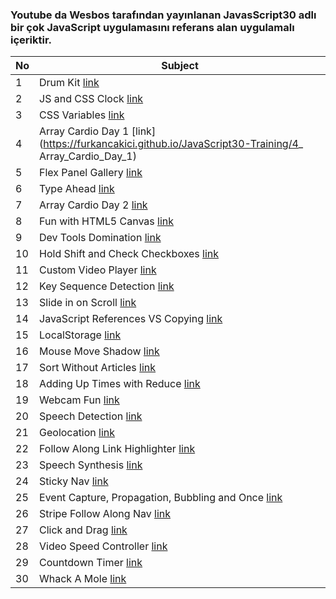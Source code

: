 ### Youtube da Wesbos tarafından yayınlanan JavasScript30 adlı bir çok JavaScript uygulamasını referans alan uygulamalı içeriktir. 

No  | Subject
------------- | -------------
1  | Drum Kit [link](https://furkancakici.github.io/JavaScript30-Training/1_Drum_Kit)
2  | JS and CSS Clock [link](https://furkancakici.github.io/JavaScript30-Training/2_JS_and_CSS_Clock)
3  | CSS Variables [link](https://furkancakici.github.io/JavaScript30-Training/3_CSS_Variables)
4  | Array Cardio Day 1 [link](https://furkancakici.github.io/JavaScript30-Training/4_ Array_Cardio_Day_1)
5  | Flex Panel Gallery [link](https://furkancakici.github.io/JavaScript30-Training/5_Flex_Panel_Gallery)
6  | Type Ahead [link](https://furkancakici.github.io/JavaScript30-Training/6_Type_Ahead)
7  | Array Cardio Day 2 [link](https://furkancakici.github.io/JavaScript30-Training/7_Array_Cardio_Day_2)
8  | Fun with HTML5 Canvas [link](https://furkancakici.github.io/JavaScript30-Training/8_Fun_with_HTML5_Canvas)
9  | Dev Tools Domination [link](https://furkancakici.github.io/JavaScript30-Training/9_Dev_Tools_Domination)
10  | Hold Shift and Check Checkboxes [link](https://furkancakici.github.io/JavaScript30-Training/10_Hold_Shift_and_Check_Checkboxes)
11  | Custom Video Player [link](https://furkancakici.github.io/JavaScript30-Training/11_Custom_Video_Player)
12  | Key Sequence Detection [link](https://furkancakici.github.io/JavaScript30-Training/12_Key_Sequence_Detection)
13  | Slide in on Scroll [link](https://furkancakici.github.io/JavaScript30-Training/13_Slide_in_on_Scroll)
14  | JavaScript References VS Copying [link](https://furkancakici.github.io/JavaScript30-Training/14_JavaScript_References_VS_Copying)
15  | LocalStorage [link](https://furkancakici.github.io/JavaScript30-Training/15_LocalStorage)
16  | Mouse Move Shadow [link](https://furkancakici.github.io/JavaScript30-Training/16_Mouse_Move_Shadow)
17  | Sort Without Articles [link](https://furkancakici.github.io/JavaScript30-Training/17_Sort_Without_Articles)
18  | Adding Up Times with Reduce [link](https://furkancakici.github.io/JavaScript30-Training/18_Adding_Up_Times_with_Reduce)
19  | Webcam Fun [link](https://furkancakici.github.io/JavaScript30-Training/19_Webcam_Fun)
20  | Speech Detection [link](https://furkancakici.github.io/JavaScript30-Training/20_Speech_Detection)
21  | Geolocation [link](https://furkancakici.github.io/JavaScript30-Training/21_Geolocation)
22  | Follow Along Link Highlighter [link](https://furkancakici.github.io/JavaScript30-Training/22_Follow_Along_Link_Highlighter)
23  | Speech Synthesis [link](https://furkancakici.github.io/JavaScript30-Training/23_Speech_Synthesis)
24  | Sticky Nav [link](https://furkancakici.github.io/JavaScript30-Training/24_Sticky_Nav)
25  | Event Capture, Propagation, Bubbling and Once [link](https://furkancakici.github.io/JavaScript30-Training/25_Event_Capture,_Propagation,_Bubbling_and_Once)
26  | Stripe Follow Along Nav [link](https://furkancakici.github.io/JavaScript30-Training/26_Stripe_Follow_Along_Nav)
27  | Click and Drag [link](https://furkancakici.github.io/JavaScript30-Training/27_Click_and_Drag)
28  | Video Speed Controller [link](https://furkancakici.github.io/JavaScript30-Training/28_Video_Speed_Controller)
29  | Countdown Timer [link](https://furkancakici.github.io/JavaScript30-Training/29_Countdown_Timer)
30  | Whack A Mole [link](https://furkancakici.github.io/JavaScript30-Training/30_Whack_A_Mole)

